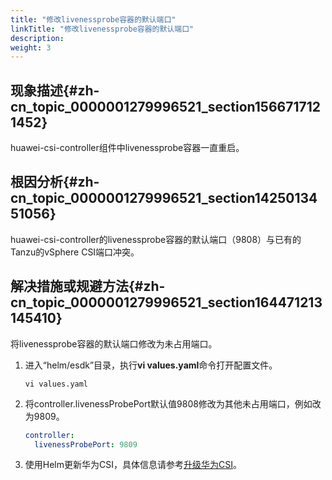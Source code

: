 ```yaml
---
title: "修改livenessprobe容器的默认端口"
linkTitle: "修改livenessprobe容器的默认端口"
description: 
weight: 3
---
```


## 现象描述{#zh-cn_topic_0000001279996521_section1566717121452}

huawei-csi-controller组件中livenessprobe容器一直重启。

## 根因分析{#zh-cn_topic_0000001279996521_section1425013451056}

huawei-csi-controller的livenessprobe容器的默认端口（9808）与已有的Tanzu的vSphere CSI端口冲突。

## 解决措施或规避方法{#zh-cn_topic_0000001279996521_section164471213145410}

将livenessprobe容器的默认端口修改为未占用端口。

1.  进入“helm/esdk”目录，执行**vi values.yaml**命令打开配置文件。

    ```
    vi values.yaml
    ```

2.  将controller.livenessProbePort默认值9808修改为其他未占用端口，例如改为9809。

    ```yaml
    controller:
      livenessProbePort: 9809
    ```

3.  使用Helm更新华为CSI，具体信息请参考[升级华为CSI](/docs/安装部署/升级-回退华为CSI/使用Helm升级-回退华为CSI/升级华为CSI)。

